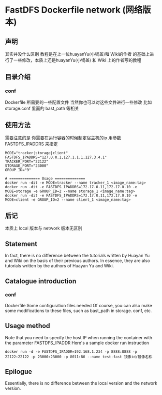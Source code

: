 # FastDFS Dockerfile network (网络版本)

## 声明
其实并没什么区别 教程是在上一位huayanYu(小锅盖)和 Wiki的作者 的基础上进行了一些修改，本质上还是huayanYu(小锅盖) 和 Wiki 上的作者写的教程


## 目录介绍
### conf 
Dockerfile 所需要的一些配置文件
当然你也可以对这些文件进行一些修改  比如 storage.conf 里面的 bast_path 等相关

## 使用方法
需要注意的是 你需要在运行容器的时候制定宿主机的ip 用参数 FASTDFS_IPADDRS 来指定

```
MODE="tracker|storage|client"
FASTDFS_IPADDRS="127.0.0.1,127.1.1.1,127.3.4.1"
TRACKER_PORT="22122"
STORAGE_PORT="23000"
GROUP_ID="9"

# ============== Usage ==============
docker run -dit -e MODE=tracker --name tracker_1 <image_name:tag>
docker run -dit -e FASTDFS_IPADDRS=172.17.0.11,172.17.0.10 -e MODE=storage -e GROUP_ID=2 --name storage_1 <image_name:tag>
docker run -dit -e FASTDFS_IPADDRS=172.17.0.11,172.17.0.10 -e MODE=client -e GROUP_ID=2 --name client_1 <image_name:tag>
```


## 后记
本质上 local 版本与  network 版本无区别




## Statement
In fact, there is no difference between the tutorials written by Huayan Yu and Wiki on the basis of their previous authors. In essence, they are also tutorials written by the authors of Huayan Yu and Wiki.

## Catalogue introduction
### conf 
Dockerfile Some configuration files needed
Of course, you can also make some modifications to these files, such as bast_path in storage. conf, etc.

## Usage method
Note that you need to specify the host IP when running the container with the parameter FASTDFS_IPADDR
Here's a sample docker run instruction
```
docker run -d -e FASTDFS_IPADDR=192.168.1.234 -p 8888:8888 -p 22122:22122 -p 23000:23000 -p 8011:80 --name test-fast 镜像id/镜像名称
```

## Epilogue
Essentially, there is no difference between the local version and the network version.


